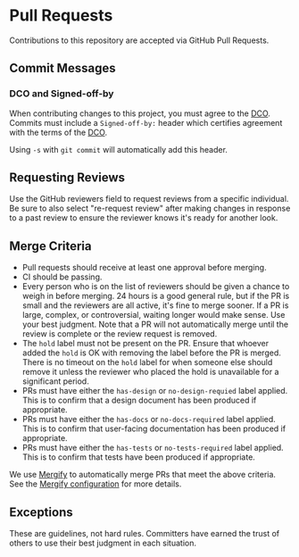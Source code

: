 # Pull Requests

Contributions to this repository are accepted via GitHub Pull Requests.

## Commit Messages

### DCO and Signed-off-by

When contributing changes to this project, you must agree to the [DCO](DCO).
Commits must include a `Signed-off-by:` header which certifies agreement with
the terms of the [DCO](DCO).

Using `-s` with `git commit` will automatically add this header.

## Requesting Reviews

Use the GitHub reviewers field to request reviews from a specific individual. Be sure to also select "re-request review" after making changes in response to a past review to ensure the reviewer knows it's ready for another look.

## Merge Criteria

* Pull requests should receive at least one approval before merging.
* CI should be passing.
* Every person who is on the list of reviewers should be given a chance to weigh in before merging. 24 hours is a good general rule, but if the PR is small and the reviewers are all active, it's fine to merge sooner. If a PR is large, complex, or controversial, waiting longer would make sense. Use your best judgment. Note that a PR will not automatically merge until the review is complete or the review request is removed.
* The `hold` label must not be present on the PR. Ensure that whoever added the `hold` is OK with removing the label before the PR is merged. There is no timeout on the `hold` label for when someone else should remove it unless the reviewer who placed the hold is unavailable for a significant period.
* PRs must have either the `has-design` or `no-design-requied` label applied. This is to confirm that a design document has been produced if appropriate.
* PRs must have either the `has-docs` or `no-docs-required` label applied. This is to confirm that user-facing documentation has been produced if appropriate.
* PRs must have either the `has-tests` or `no-tests-required` label applied. This is to confirm that tests have been produced if appropriate.

We use [Mergify](https://mergify.io/) to automatically merge PRs that meet the above criteria. See the [Mergify configuration](https://github.com/nexodus-io/nexodus/blob/main/.github/mergify.yml) for more details.

## Exceptions

These are guidelines, not hard rules. Committers have earned the trust of others to use their best judgment in each situation.
